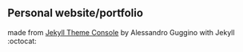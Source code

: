 ## Personal website/portfolio
made from <a href="https://github.com/b2a3e8/jekyll-theme-console" target="_blank">Jekyll Theme Console</a> by Alessandro Guggino with Jekyll :octocat:
